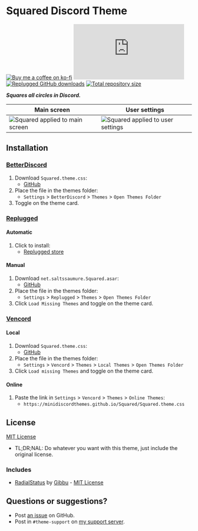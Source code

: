 [screenshot1]:      https://cdn.discordapp.com/attachments/946226984005025835/1129622992649986048/squared1.png
[screenshot2]:      https://cdn.discordapp.com/attachments/946226984005025835/1129622992922624121/squared2.png

[css-color]:        https://developer.mozilla.org/en-US/docs/Web/CSS/color_value
[discord]:          https://discord.gg/uy8nKQVatp

[BetterDiscord]:    https://betterdiscord.app/
[Replugged]:        https://replugged.dev/
[Vencord]:          https://github.com/Vendicated/Vencord

[shield-donate]:    https://img.shields.io/badge/Donate-ko--fi-orange?style=flat-square&logo=kofi&logoColor=orange
[ko-fi]:            https://ko-fi.com/saltssaumure "Buy me a coffee!"

[shield-bd-dl]:     https://img.shields.io/github/downloads/MiniDiscordThemes/Squared/Squared.theme.css?color=purple&label=Downloads&style=flat-square
[shield-asar-dl]:   https://img.shields.io/github/downloads/MiniDiscordThemes/Squared/net.saltssaumure.Squared.asar?color=purple&label=Downloads&style=flat-square
[shield-repo-size]: https://img.shields.io/github/repo-size/MiniDiscordThemes/Squared?label=Repository&style=flat-square "Total size"

[github]:           https://github.com/MiniDiscordThemes/Squared
[issues]:           https://github.com/MiniDiscordThemes/Squared/issues
[license]:          https://github.com/MiniDiscordThemes/Squared/blob/main/LICENSE
[.theme.css]:       https://github.com/MiniDiscordThemes/Squared/blob/main/Squared.theme.css

[rs]:               https://github.com/DiscordStyles/RadialStatus
[rs-author]:        https://github.com/Gibbu
[rs-license]:       https://github.com/DiscordStyles/RadialStatus/blob/master/LICENSE.md

[release-bd]:       https://betterdiscord.app/theme/?id=000 "BetterDiscord store page"
[release-rp]:       https://replugged.dev/store/net.saltssaumure.Squared "Replugged store page"
[release-bd-gh]:    https://github.com/MiniDiscordThemes/Squared/releases/latest/download/Squared.theme.css "Get latest release"
[release-rp-gh]:    https://github.com/MiniDiscordThemes/Squared/releases/latest/download/net.saltssaumure.Squared.asar "Get latest release"

# Squared Discord Theme
[![Buy me a coffee on ko-fi][shield-donate]][ko-fi]
[![BetterDiscord GitHub downloads][shield-bd-dl]][release-bd-gh]
[![Replugged GitHub downloads][shield-asar-dl]][release-rp-gh]
[![Total repository size][shield-repo-size]][github]

***Squares all circles in Discord.***

| Main screen                                    | User settings                                    |
| ---------------------------------------------- | ------------------------------------------------ |
| ![Squared applied to main screen][screenshot1] | ![Squared applied to user settings][screenshot2] |

## Installation

### [BetterDiscord][BetterDiscord]
1. Download `Squared.theme.css`:
    - [GitHub][release-bd-gh]
2. Place the file in the themes folder:
    - `Settings` > `BetterDiscord` > `Themes` > `Open Themes Folder`
3. Toggle on the theme card.

### [Replugged][Replugged]
#### Automatic
1. Click to install:
    - [Replugged store][release-rp]
#### Manual
1. Download `net.saltssaumure.Squared.asar`:
    - [GitHub][release-rp-gh]
2. Place the file in the themes folder:
    - `Settings` > `Replugged` > `Themes` > `Open Themes Folder`
3. Click `Load Missing Themes` and toggle on the theme card.

### [Vencord][Vencord]
#### Local
1. Download `Squared.theme.css`:
    - [GitHub][release-bd-gh]
2. Place the file in the themes folder:
    - `Settings` > `Vencord` > `Themes` > `Local Themes` > `Open Themes Folder`
3. Click `Load missing Themes` and toggle on the theme card.
#### Online
1. Paste the link in `Settings` > `Vencord` > `Themes` > `Online Themes`:
    - `https://minidiscordthemes.github.io/Squared/Squared.theme.css`

## License
[MIT License][license]
- <span title="Too long; didn't read; not a lawyer">TL;DR;NAL</span>: Do whatever you want with this theme, just include the original license.

### Includes
- [RadialStatus][rs] by [Gibbu][rs-author] - [MIT License][rs-license]

## Questions or suggestions?
- Post [an issue][issues] on GitHub.
- Post in `#theme-support` on [my support server][discord].